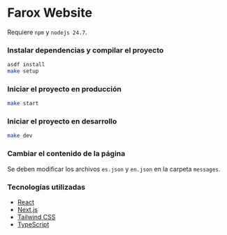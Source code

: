 # Farox Website

Requiere `npm` y `nodejs 24.7`.

### Instalar dependencias y compilar el proyecto
```bash
asdf install
make setup
```

### Iniciar el proyecto en producción
```bash
make start
```

### Iniciar el proyecto en desarrollo
```bash
make dev
```

### Cambiar el contenido de la página
Se deben modificar los archivos `es.json` y `en.json` en la carpeta `messages`.

### Tecnologías utilizadas

- [React](https://es.reactjs.org/)
- [Next.js](https://nextjs.org/)
- [Tailwind CSS](https://tailwindcss.com/)
- [TypeScript](https://www.typescriptlang.org/)
